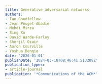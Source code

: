 ```yaml
---
title: Generative adversarial networks
authors:
- Ian Goodfellow
- Jean Pouget-Abadie
- Mehdi Mirza
- Bing Xu
- David Warde-Farley
- Sherjil Ozair
- Aaron Courville
- Yoshua Bengio
date: '2020-01-01'
publishDate: '2024-03-18T08:46:41.513209Z'
publication_types:
- article-journal
publication: '*Communications of the ACM*'
---
```

